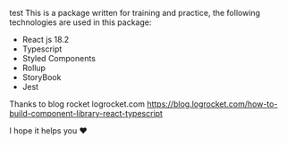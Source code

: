 test
This is a package written for training and practice, the following technologies are used in this package:

- React js 18.2
- Typescript
- Styled Components
- Rollup
- StoryBook
- Jest

Thanks to blog rocket logrocket.com
https://blog.logrocket.com/how-to-build-component-library-react-typescript

I hope it helps you ❤️
